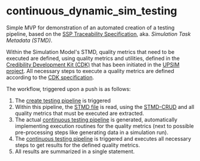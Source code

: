 # continuous_dynamic_sim_testing

Simple MVP for demonstration of an automated creation of a testing pipeline, based on the [SSP Traceability Specification](https://modelica.github.io/ssp-ls-traceability/master/),  aka. *Simulation Task Metadata (STMD)*.

Within the Simulation Model's STMD, quality metrics that need to be executed are defined, using quality metrics and utilities, defined in the [Credibility Development Kit (CDK)](https://github.com/virtual-vehicle/Credibility-Assessment-Framework/tree/dev/Credibility-Development-Kit) that has been initiated in the [UPSIM project](https://upsim-project.eu/). All necessary steps to execute a quality metrics are defined according to the [CDK specification](./CDK.xsd).

The workflow, triggered upon a push is as follows:
1. The [create testing pipeline](.github/workflows/create_testing_pipeline.yml) is triggered
2. Within this pipeline, the [STMD file](SimulationTaskMetaData.stmd) is read, using the [STMD-CRUD](https://github.com/virtual-vehicle/Credibility-Assessment-Framework/tree/5efaea626e2305ecefd5dc03b10d8e83bd99c81a/Credibility-Development-Kit/util/stmd-crud) and all quality metrics that must be executed are extracted.
3. The actual [continuous testing pipeline](.github/workflows/continuous_test.yml) is generated, automatically implementing execution routines for the quality metrics (next to possible pre-processing steps like generating data in a simulation run).
4. The [continuous testing pipeline](.github/workflows/continuous_test.yml) is triggered and executes all necessary steps to get results for the defined quality metrics.
5. All results are summarized in a single statement.